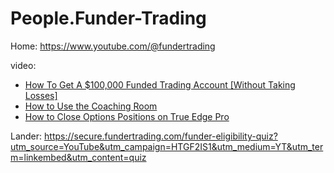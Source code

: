 # People.Funder-Trading
Home: https://www.youtube.com/@fundertrading

video:
- [How To Get A $100,000 Funded Trading Account [Without Taking Losses]](https://youtu.be/t4-hjFivDk0)
- [How to Use the Coaching Room](https://youtu.be/gKJp54tR_iE)
- [How to Close Options Positions on True Edge Pro](https://youtu.be/Z-xZcSlPBuE)


Lander: https://secure.fundertrading.com/funder-eligibility-quiz?utm_source=YouTube&utm_campaign=HTGF2IS1&utm_medium=YT&utm_term=linkembed&utm_content=quiz

